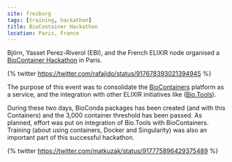 ```yaml
---
site: freiburg
tags: [training, hackathon]
title: BioContainer Hackathon
location: Paris, France
---
```


Björn, Yasset Perez-Riverol (EBI), and the French ELIXIR node organised a [BioContainer Hackathon](https://github.com/BioContainers/workshops/blob/master/README.md) in Paris.

{% twitter https://twitter.com/rafajido/status/917678393021394945 %}

The purpose of this event was to consolidate the [BioContainers](https://biocontainers.pro/) platform as a service, and the integration with other ELIXIR initiatives like ([Bio.Tools](https://bio.tools/)).

During these two days, BioConda packages has been created (and with this Containers) and the
3,000 container threshold has been passed.
As planned, effort was put on integration of Bio.Tools with BioContainers.
Training (about using containers, Docker and Singularity) was also an important part of this successful hackathon.

{% twitter https://twitter.com/matkuzak/status/917775896429375489 %}
